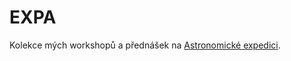 # EXPA
Kolekce mých workshopů a přednášek na [Astronomické expedici](https://astronomickaexpedice.cz/).
